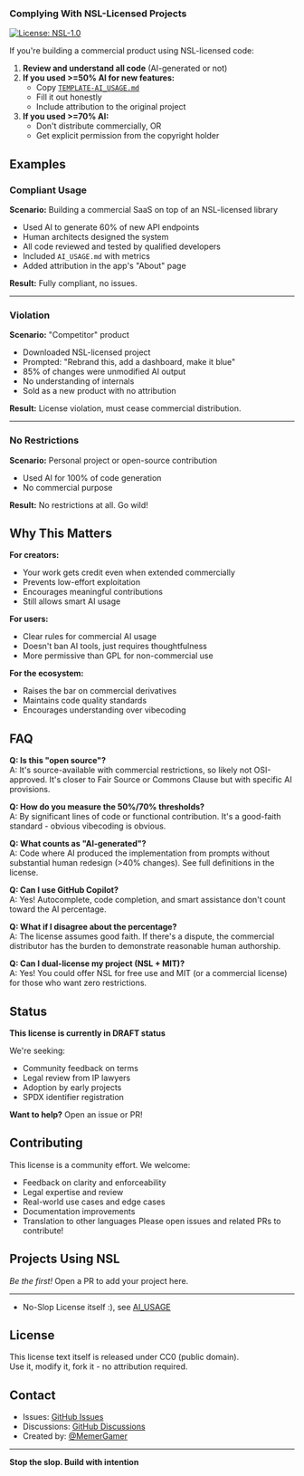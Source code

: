 ### Complying With NSL-Licensed Projects

[![License: NSL-1.0](https://img.shields.io/badge/License-NSL%201.0-blue.svg)](https://github.com/[your-username]/no-slop-license)

If you're building a commercial product using NSL-licensed code:

1. **Review and understand all code** (AI-generated or not)
2. **If you used >=50% AI for new features:**
   - Copy [`TEMPLATE-AI_USAGE.md`](./TEMPLATE-AI_USAGE.md)
   - Fill it out honestly
   - Include attribution to the original project
3. **If you used >=70% AI:**
   - Don't distribute commercially, OR
   - Get explicit permission from the copyright holder

## Examples

### Compliant Usage

**Scenario:** Building a commercial SaaS on top of an NSL-licensed library

- Used AI to generate 60% of new API endpoints
- Human architects designed the system
- All code reviewed and tested by qualified developers
- Included `AI_USAGE.md` with metrics
- Added attribution in the app's "About" page

**Result:** Fully compliant, no issues.

---

### Violation

**Scenario:** "Competitor" product

- Downloaded NSL-licensed project
- Prompted: "Rebrand this, add a dashboard, make it blue"
- 85% of changes were unmodified AI output
- No understanding of internals
- Sold as a new product with no attribution

**Result:** License violation, must cease commercial distribution.

---

### No Restrictions

**Scenario:** Personal project or open-source contribution

- Used AI for 100% of code generation
- No commercial purpose

**Result:** No restrictions at all. Go wild!

## Why This Matters

**For creators:**

- Your work gets credit even when extended commercially
- Prevents low-effort exploitation
- Encourages meaningful contributions
- Still allows smart AI usage

**For users:**

- Clear rules for commercial AI usage
- Doesn't ban AI tools, just requires thoughtfulness
- More permissive than GPL for non-commercial use

**For the ecosystem:**

- Raises the bar on commercial derivatives
- Maintains code quality standards
- Encourages understanding over vibecoding

## FAQ

**Q: Is this "open source"?**  
A: It's source-available with commercial restrictions, so likely not OSI-approved. It's closer to Fair Source or Commons Clause but with specific AI provisions.

**Q: How do you measure the 50%/70% thresholds?**  
A: By significant lines of code or functional contribution. It's a good-faith standard - obvious vibecoding is obvious.

**Q: What counts as "AI-generated"?**  
A: Code where AI produced the implementation from prompts without substantial human redesign (>40% changes). See full definitions in the license.

**Q: Can I use GitHub Copilot?**  
A: Yes! Autocomplete, code completion, and smart assistance don't count toward the AI percentage.

**Q: What if I disagree about the percentage?**  
A: The license assumes good faith. If there's a dispute, the commercial distributor has the burden to demonstrate reasonable human authorship.

**Q: Can I dual-license my project (NSL + MIT)?**  
A: Yes! You could offer NSL for free use and MIT (or a commercial license) for those who want zero restrictions.

## Status

**This license is currently in DRAFT status**

We're seeking:

- Community feedback on terms
- Legal review from IP lawyers
- Adoption by early projects
- SPDX identifier registration

**Want to help?** Open an issue or PR!

## Contributing

This license is a community effort. We welcome:

- Feedback on clarity and enforceability
- Legal expertise and review
- Real-world use cases and edge cases
- Documentation improvements
- Translation to other languages
  Please open issues and related PRs to contribute!

## Projects Using NSL

_Be the first!_ Open a PR to add your project here.

---

- No-Slop License itself :), see [AI_USAGE](./AI_USAGE.md)

## License

This license text itself is released under CC0 (public domain).  
Use it, modify it, fork it - no attribution required.

## Contact

- Issues: [GitHub Issues](../../issues)
- Discussions: [GitHub Discussions](../../discussions)
- Created by: [@MemerGamer](https://github.com/MemerGamer)

---

**Stop the slop. Build with intention**
